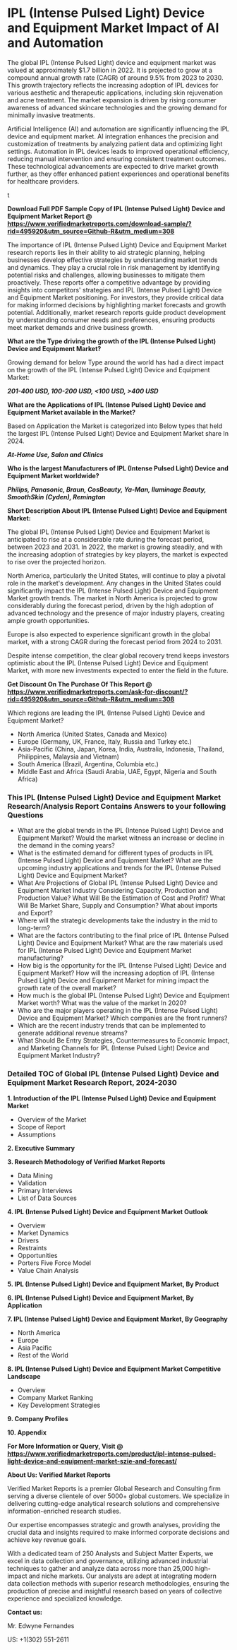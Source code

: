 <meta name="title" content="Global  IPL (Intense Pulsed Light) Device and Equipment Market Impact of AI and Automation"><meta name="description" content="  The global IPL (Intense Pulsed Light) device and equipment market was valued at approximately $1.7 billion in 2022. It is projected to grow at a compound annual grow"><meta name="title" content=" IPL (Intense Pulsed Light) Device and Equipment Market Size, Share, Scope, Trends, Growth, Opportunities, Analysis, Forecast"> <h1>IPL (Intense Pulsed Light) Device and Equipment Market Impact of AI and Automation</h1> <p>The global IPL (Intense Pulsed Light) device and equipment market was valued at approximately $1.7 billion in 2022. It is projected to grow at a compound annual growth rate (CAGR) of around 9.5% from 2023 to 2030. This growth trajectory reflects the increasing adoption of IPL devices for various aesthetic and therapeutic applications, including skin rejuvenation and acne treatment. The market expansion is driven by rising consumer awareness of advanced skincare technologies and the growing demand for minimally invasive treatments.</p> <p>Artificial Intelligence (AI) and automation are significantly influencing the IPL device and equipment market. AI integration enhances the precision and customization of treatments by analyzing patient data and optimizing light settings. Automation in IPL devices leads to improved operational efficiency, reducing manual intervention and ensuring consistent treatment outcomes. These technological advancements are expected to drive market growth further, as they offer enhanced patient experiences and operational benefits for healthcare providers.</p> t</p><p id="" class=""><strong>Download Full PDF Sample Copy of IPL (Intense Pulsed Light) Device and Equipment Market Report @ <a href="https://www.verifiedmarketreports.com/download-sample/?rid=495920&utm_source=Github-R&utm_medium=308" target="_blank">https://www.verifiedmarketreports.com/download-sample/?rid=495920&utm_source=Github-R&utm_medium=308</a></strong></p><p>The importance of&nbsp;IPL (Intense Pulsed Light) Device and Equipment Market research reports lies in their ability to aid strategic planning, helping businesses develop effective strategies by understanding market trends and dynamics. They play a crucial role in risk management by identifying potential risks and challenges, allowing businesses to mitigate them proactively. These reports offer a competitive advantage by providing insights into competitors' strategies and IPL (Intense Pulsed Light) Device and Equipment Market positioning. For investors, they provide critical data for making informed decisions by highlighting market forecasts and growth potential. Additionally, market research reports guide product development by understanding consumer needs and preferences, ensuring products meet market demands and drive business growth.</p><p><strong>What are the&nbsp;Type driving the growth of the IPL (Intense Pulsed Light) Device and Equipment Market?</strong></p><p id="" class="">Growing demand for below Type around the world has had a direct impact on the growth of the IPL (Intense Pulsed Light) Device and Equipment Market:</p><em><strong>201-400 USD, 100-200 USD, <100 USD, >400 USD</strong></em></p><strong>What are the&nbsp;Applications&nbsp;of IPL (Intense Pulsed Light) Device and Equipment Market available in the Market?</strong></p><p id="" class="">Based on Application the Market is categorized into Below types that held the largest IPL (Intense Pulsed Light) Device and Equipment Market share In 2024.</p><em><strong>At-Home Use, Salon and Clinics</strong></em></p><strong>Who is the largest Manufacturers of IPL (Intense Pulsed Light) Device and Equipment Market worldwide?</strong></p><p><em><strong>Philips, Panasonic, Braun, CosBeauty, Ya-Man, Iluminage Beauty, SmoothSkin (Cyden), Remington</strong></em></p><p id="" class=""><strong>Short Description About IPL (Intense Pulsed Light) Device and Equipment Market:</strong></p><p>The global IPL (Intense Pulsed Light) Device and Equipment Market is anticipated to rise at a considerable rate during the forecast period, between 2023 and 2031. In 2022, the market is growing steadily, and with the increasing adoption of strategies by key players, the market is expected to rise over the projected horizon.</p><p>North America, particularly the United States, will continue to play a pivotal role in the market's development. Any changes in the United States could significantly impact the IPL (Intense Pulsed Light) Device and Equipment Market growth trends. The market in North America is projected to grow considerably during the forecast period, driven by the high adoption of advanced technology and the presence of major industry players, creating ample growth opportunities.</p><p>Europe is also expected to experience significant growth in the global market, with a strong CAGR during the forecast period from 2024 to 2031.</p><p>Despite intense competition, the clear global recovery trend keeps investors optimistic about the IPL (Intense Pulsed Light) Device and Equipment Market, with more new investments expected to enter the field in the future.</p><p id="" class=""><strong>Get Discount On The Purchase Of This Report @ <a href="https://www.verifiedmarketreports.com/ask-for-discount/?rid=495920&utm_source=Github-R&utm_medium=308" target="_blank">https://www.verifiedmarketreports.com/ask-for-discount/?rid=495920&utm_source=Github-R&utm_medium=308</a></strong></p>Which regions are leading the IPL (Intense Pulsed Light) Device and Equipment Market?</p><ul><li>North America (United States, Canada and Mexico)</li><li>Europe (Germany, UK, France, Italy, Russia and Turkey etc.)</li><li>Asia-Pacific (China, Japan, Korea, India, Australia, Indonesia, Thailand, Philippines, Malaysia and Vietnam)</li><li>South America (Brazil, Argentina, Columbia etc.)</li><li>Middle East and Africa (Saudi Arabia, UAE, Egypt, Nigeria and South Africa)</li></ul><h3 id="" class="">This IPL (Intense Pulsed Light) Device and Equipment Market Research/Analysis Report Contains Answers to your following Questions</h3><ul><li>What are the global trends in the IPL (Intense Pulsed Light) Device and Equipment Market? Would the market witness an increase or decline in the demand in the coming years?</li><li>What is the estimated demand for different types of products in IPL (Intense Pulsed Light) Device and Equipment Market? What are the upcoming industry applications and trends for the IPL (Intense Pulsed Light) Device and Equipment Market?</li><li>What Are Projections of Global IPL (Intense Pulsed Light) Device and Equipment Market Industry Considering Capacity, Production and Production Value? What Will Be the Estimation of Cost and Profit? What Will Be Market Share, Supply and Consumption? What about imports and Export?</li><li>Where will the strategic developments take the industry in the mid to long-term?</li><li>What are the factors contributing to the final price of IPL (Intense Pulsed Light) Device and Equipment Market? What are the raw materials used for IPL (Intense Pulsed Light) Device and Equipment Market manufacturing?</li><li>How big is the opportunity for the IPL (Intense Pulsed Light) Device and Equipment Market? How will the increasing adoption of IPL (Intense Pulsed Light) Device and Equipment Market for mining impact the growth rate of the overall market?</li><li>How much is the global IPL (Intense Pulsed Light) Device and Equipment Market worth? What was the value of the market In 2020?</li><li>Who are the major players operating in the IPL (Intense Pulsed Light) Device and Equipment Market? Which companies are the front runners?</li><li>Which are the recent industry trends that can be implemented to generate additional revenue streams?</li><li>What Should Be Entry Strategies, Countermeasures to Economic Impact, and Marketing Channels for IPL (Intense Pulsed Light) Device and Equipment Market Industry?</li></ul><h3 id="" class="">Detailed TOC of Global IPL (Intense Pulsed Light) Device and Equipment Market Research Report, 2024-2030</h3><p id="" class=""><strong>1. Introduction of the IPL (Intense Pulsed Light) Device and Equipment Market</strong></p><ul><li>Overview of the Market</li><li>Scope of Report</li><li>Assumptions</li></ul><p id="" class=""><strong>2. Executive Summary</strong></p><p id="" class=""><strong>3. Research Methodology of Verified Market Reports</strong></p><ul><li>Data Mining</li><li>Validation</li><li>Primary Interviews</li><li>List of Data Sources</li></ul><p id="" class=""><strong>4. IPL (Intense Pulsed Light) Device and Equipment Market Outlook</strong></p><ul><li>Overview</li><li>Market Dynamics</li><li>Drivers</li><li>Restraints</li><li>Opportunities</li><li>Porters Five Force Model</li><li>Value Chain Analysis</li></ul><p id="" class=""><strong>5. IPL (Intense Pulsed Light) Device and Equipment Market, By Product</strong></p><p id="" class=""><strong>6. IPL (Intense Pulsed Light) Device and Equipment Market, By Application</strong></p><p id="" class=""><strong>7. IPL (Intense Pulsed Light) Device and Equipment Market, By Geography</strong></p><ul><li>North America</li><li>Europe</li><li>Asia Pacific</li><li>Rest of the World</li></ul><p id="" class=""><strong>8. IPL (Intense Pulsed Light) Device and Equipment Market Competitive Landscape</strong></p><ul><li>Overview</li><li>Company Market Ranking</li><li>Key Development Strategies</li></ul><p id="" class=""><strong>9. Company Profiles</strong></p><p id="" class=""><strong>10. Appendix</strong></p><p id="" class=""><strong>For More Information or Query, Visit @ <a href="https://www.verifiedmarketreports.com/product/ipl-intense-pulsed-light-device-and-equipment-market-szie-and-forecast/" target="_blank">https://www.verifiedmarketreports.com/product/ipl-intense-pulsed-light-device-and-equipment-market-szie-and-forecast/</a></strong></p><p id="" class=""><strong>About Us: Verified Market Reports</strong></p><p id="" class="">Verified Market Reports is a premier Global Research and Consulting firm serving a diverse clientele of over 5000+ global customers. We specialize in delivering cutting-edge analytical research solutions and comprehensive information-enriched research studies.</p><p id="" class="">Our expertise encompasses strategic and growth analyses, providing the crucial data and insights required to make informed corporate decisions and achieve key revenue goals.</p><p id="" class="">With a dedicated team of 250 Analysts and Subject Matter Experts, we excel in data collection and governance, utilizing advanced industrial techniques to gather and analyze data across more than 25,000 high-impact and niche markets. Our analysts are adept at integrating modern data collection methods with superior research methodologies, ensuring the production of precise and insightful research based on years of collective experience and specialized knowledge.</p><p id="" class=""><strong>Contact us:</strong></p><p id="" class="">Mr. Edwyne Fernandes</p><p id="" class="">US: +1(302) 551-2611</p>